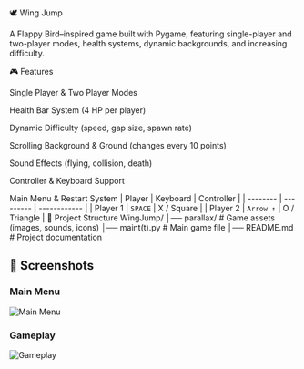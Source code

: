 🕊️ Wing Jump










A Flappy Bird–inspired game built with Pygame, featuring single-player and two-player modes, health systems, dynamic backgrounds, and increasing difficulty.



🎮 Features

Single Player & Two Player Modes

Health Bar System (4 HP per player)

Dynamic Difficulty (speed, gap size, spawn rate)

Scrolling Background & Ground (changes every 10 points)

Sound Effects (flying, collision, death)

Controller & Keyboard Support

Main Menu & Restart System
| Player   | Keyboard  | Controller   |
| -------- | --------- | ------------ |
| Player 1 | `SPACE`   | X / Square   |
| Player 2 | `Arrow ↑` | O / Triangle |
📂 Project Structure
WingJump/
│── parallax/                 # Game assets (images, sounds, icons)
│── maint(t).py # Main game file
│── README.md                  # Project documentation

## 📸 Screenshots  

### Main Menu  
![Main Menu](./parallex/single_mode_first.png)

### Gameplay  
![Gameplay](./parallex/single_mode_second.png)

